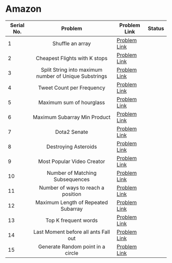 # Amazon

| Serial No. | Problem | Problem Link | Status |
| ---------- |:-------:| ------------ | ------ |
| 1 | Shuffle an array | [Problem Link](https://leetcode.com/problems/shuffle-an-array/) | |
| 2 | Cheapest Flights with K stops | [Problem Link](https://leetcode.com/problems/cheapest-flights-within-k-stops/) |  |
| 3 | Split String into maximum number of Unique Substrings | [Problem Link](https://leetcode.com/problems/split-a-string-into-the-max-number-of-unique-substrings/) |  |
| 4 | Tweet Count per Frequency | [Problem Link](https://leetcode.com/problems/tweet-counts-per-frequency/) |  |
| 5 | Maximum sum of hourglass | [Problem Link](https://leetcode.com/problems/maximum-sum-of-an-hourglass/) |  |
| 6 | Maximum Subarray Min Product | [Problem Link](https://leetcode.com/problems/maximum-subarray-min-product/) |  |
| 7 | Dota2 Senate | [Problem Link](https://leetcode.com/problems/dota2-senate/) |  |
| 8 | Destroying Asteroids | [Problem Link](https://leetcode.com/problems/destroying-asteroids/) |  |
| 9 | Most Popular Video Creator | [Problem Link](https://leetcode.com/problems/most-popular-video-creator/) |  |
| 10 | Number of Matching Subsequences | [Problem Link](https://leetcode.com/problems/number-of-matching-subsequences/) |  |
| 11 | Number of ways to reach a position | [Problem Link](https://leetcode.com/problems/number-of-ways-to-reach-a-position-after-exactly-k-steps/) |  |
| 12 | Maximum Length of Repeated Subarray | [Problem Link](https://leetcode.com/problems/maximum-length-of-repeated-subarray/) |  |
| 13 | Top K frequent words | [Problem Link](https://leetcode.com/problems/top-k-frequent-words/) |  |
| 14 | Last Moment before all ants Fall out | [Problem Link](https://leetcode.com/problems/last-moment-before-all-ants-fall-out-of-a-plank/) |  |
| 15 | Generate Random point in a circle | [Problem Link](https://leetcode.com/problems/generate-random-point-in-a-circle/) |  |
